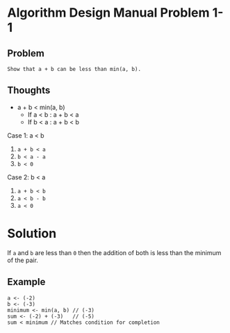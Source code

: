 # Algorithm Design Manual Problem 1-1

## Problem

```
Show that a + b can be less than min(a, b).
```

## Thoughts

- a + b < min(a, b)
  - If a < b : a + b < a
  - If b < a : a + b < b

Case 1: a < b
  1. `a + b < a`
  1. `b < a - a`
  1. `b < 0`

Case 2: b < a
  1. `a + b < b`
  1. `a < b - b`
  1. `a < 0`

# Solution

If `a` and `b` are less than `0` then the addition of both is less than the minimum of the pair.

## Example

```
a <- (-2)
b <- (-3)
minimum <- min(a, b) // (-3)
sum <- (-2) + (-3)   // (-5)
sum < minimum // Matches condition for completion
```
